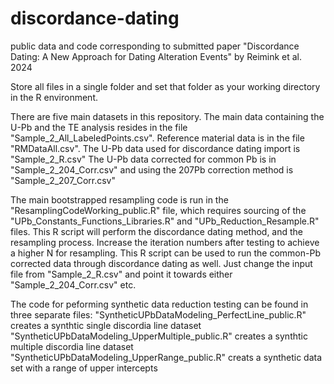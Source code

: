 # discordance-dating
public data and code corresponding to submitted paper "Discordance Dating: A New Approach for Dating Alteration Events" by Reimink et al. 2024

Store all files in a single folder and set that folder as your working directory in the R environment. 

There are five main datasets in this repository. 
The main data containing the U-Pb and the TE analysis resides in the file "Sample_2_All_LabeledPoints.csv". 
Reference material data is in the file "RMDataAll.csv". 
The U-Pb data used for discordance dating import is "Sample_2_R.csv"
The U-Pb data corrected for common Pb is in "Sample_2_204_Corr.csv" and using the 207Pb correction method is "Sample_2_207_Corr.csv"


The main bootstrapped resampling code is run in the "ResamplingCodeWorking_public.R" file, which requires sourcing of the "UPb_Constants_Functions_Libraries.R" and "UPb_Reduction_Resample.R" files.
This R script will perform the discordance dating method, and the resampling process. Increase the iteration numbers after testing to achieve a higher N for resampling. 
This R script can be used to run the common-Pb corrected data through discordance dating as well. Just change the input file from "Sample_2_R.csv" and point it towards either "Sample_2_204_Corr.csv" etc. 

The code for peforming synthetic data reduction testing can be found in three separate files:
"SyntheticUPbDataModeling_PerfectLine_public.R" creates a synthtic single discordia line dataset
"SyntheticUPbDataModeling_UpperMultiple_public.R" creates a synthtic multiple discordia line dataset
"SyntheticUPbDataModeling_UpperRange_public.R" creats a synthetic data set with a range of upper intercepts






